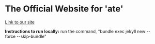 # The Official Website for 'ate'

[Link to our site](https://gwang1224.github.io/ate-recipes/)

**Instructions to run locally:** run the command, "bundle exec jekyll new --force --skip-bundle"

